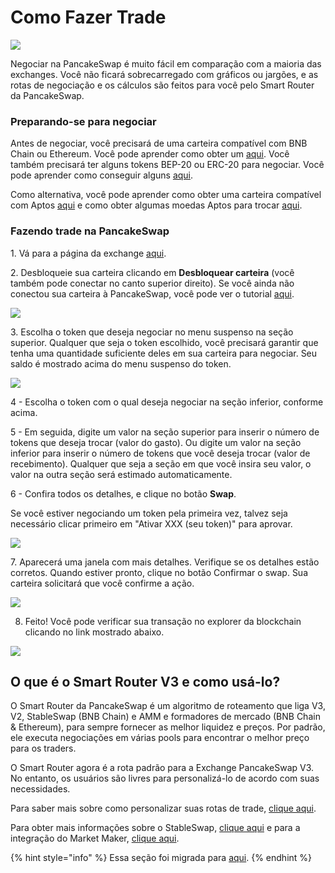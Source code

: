 # Como Fazer Trade

![](../../.gitbook/assets/how-to-trade-on-pancakeswap-header.png)

Negociar na PancakeSwap é muito fácil em comparação com a maioria das exchanges. Você não ficará sobrecarregado com gráficos ou jargões, e as rotas de negociação e os cálculos são feitos para você pelo Smart Router da PancakeSwap.

### Preparando-se para negociar

Antes de negociar, você precisará de uma carteira compatível com BNB Chain ou Ethereum. Você pode aprender como obter um [aqui](https://docs.pancakeswap.finance/v/portuguese-brazilian/get-started/wallet-guide). Você também precisará ter alguns tokens BEP-20 ou ERC-20 para negociar. Você pode aprender como conseguir alguns [aqui](https://docs.pancakeswap.finance/v/portuguese-brazilian/get-started/bep20-guide).&#x20;

Como alternativa, você pode aprender como obter uma carteira compatível com Aptos [aqui](https://docs.pancakeswap.finance/v/portuguese-brazilian/inicio-aptos/crie-uma-carteira) e como obter algumas moedas Aptos para trocar [aqui](https://docs.pancakeswap.finance/v/portuguese-brazilian/inicio-aptos/obter-aptos-coins).

### Fazendo trade na PancakeSwap

1\. Vá para a página da exchange [aqui](https://pancakeswap.finance/swap).

2\. Desbloqueie sua carteira clicando em **Desbloquear carteira** (você também pode conectar no canto superior direito). Se você ainda não conectou sua carteira à PancakeSwap, você pode ver o tutorial [aqui](https://docs.pancakeswap.finance/v/portuguese-brazilian/get-started/connection-guide).

![](<../../.gitbook/assets/image (6) (3).png>)

3\. Escolha o token que deseja negociar no menu suspenso na seção superior. Qualquer que seja o token escolhido, você precisará garantir que tenha uma quantidade suficiente deles em sua carteira para negociar. Seu saldo é mostrado acima do menu suspenso do token.

![](<../../.gitbook/assets/image (16) (2).png>)

4 - Escolha o token com o qual deseja negociar na seção inferior, conforme acima.

5 - Em seguida, digite um valor na seção superior para inserir o número de tokens que deseja trocar (valor do gasto). Ou digite um valor na seção inferior para inserir o número de tokens que você deseja trocar (valor de recebimento). Qualquer que seja a seção em que você insira seu valor, o valor na outra seção será estimado automaticamente.

6 - Confira todos os detalhes, e clique no botão **Swap**.&#x20;

Se você estiver negociando um token pela primeira vez, talvez seja necessário clicar primeiro em "Ativar XXX (seu token)" para aprovar.

![](<../../.gitbook/assets/image (13) (4).png>)

7\. Aparecerá uma janela com mais detalhes. Verifique se os detalhes estão corretos. Quando estiver pronto, clique no botão Confirmar o swap. Sua carteira solicitará que você confirme a ação.

![](<../../.gitbook/assets/image (12) (2).png>)

8. Feito! Você pode verificar sua transação no explorer da blockchain clicando no link mostrado abaixo.

![](<../../.gitbook/assets/image (11) (1).png>)

## O que é o Smart Router V3 e como usá-lo?&#x20;

O Smart Router da PancakeSwap  é um algoritmo de roteamento que liga V3, V2, StableSwap (BNB Chain) e AMM e formadores de mercado (BNB Chain & Ethereum), para sempre fornecer as melhor liquidez e preços. Por padrão, ele executa negociações em várias pools para encontrar o melhor preço para os traders.&#x20;

O Smart Router agora é a rota padrão para a Exchange PancakeSwap V3. No entanto, os usuários são livres para personalizá-lo de acordo com suas necessidades.&#x20;

Para saber mais sobre como personalizar suas rotas de trade, [clique aqui](taxas-e-rotas.md).&#x20;

Para obter mais informações sobre o StableSwap, [clique aqui](https://docs.pancakeswap.finance/v/portuguese-brazilian/produtos/stableswap) e para a integração do Market Maker, [clique aqui](integracao-com-market-maker.md).

{% hint style="info" %}
Essa seção foi migrada para [aqui](perguntas-frequentes.md).
{% endhint %}

